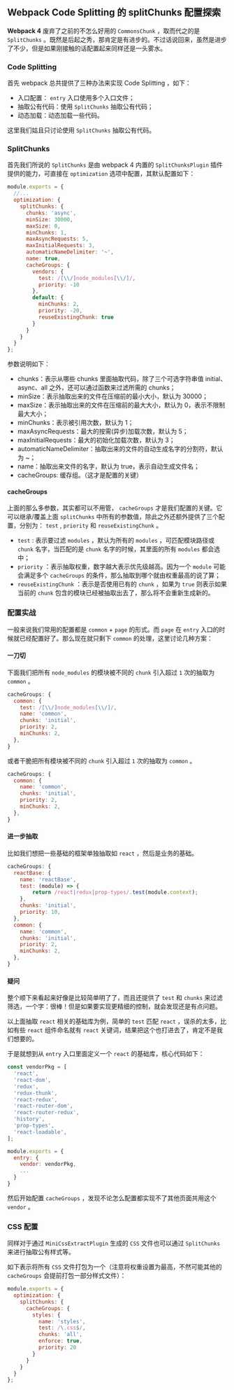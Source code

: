 ## Webpack Code Splitting 的 splitChunks 配置探索

**Webpack 4** 废弃了之前的不怎么好用的 `CommonsChunk` ，取而代之的是 `SplitChunks` 。既然是后起之秀，那肯定是有进步的。不过话说回来，虽然是进步了不少，但是如果刚接触的话配置起来同样还是一头雾水。

### Code Splitting

首先 webpack 总共提供了三种办法来实现 Code Splitting ，如下：

- 入口配置： `entry` 入口使用多个入口文件；
- 抽取公有代码：使用 `SplitChunks` 抽取公有代码；
- 动态加载：动态加载一些代码。

这里我们姑且只讨论使用 `SplitChunks` 抽取公有代码。

### SplitChunks

首先我们所说的 `SplitChunks` 是由 webpack 4 内置的 `SplitChunksPlugin` 插件提供的能力，可直接在 `optimization` 选项中配置，其默认配置如下：

```js
module.exports = {
  //...
  optimization: {
    splitChunks: {
      chunks: 'async',
      minSize: 30000,
      maxSize: 0,
      minChunks: 1,
      maxAsyncRequests: 5,
      maxInitialRequests: 3,
      automaticNameDelimiter: '~',
      name: true,
      cacheGroups: {
        vendors: {
          test: /[\\/]node_modules[\\/]/,
          priority: -10
        },
        default: {
          minChunks: 2,
          priority: -20,
          reuseExistingChunk: true
        }
      }
    }
  }
};
```

参数说明如下：

- chunks：表示从哪些 chunks 里面抽取代码，除了三个可选字符串值 initial、async、all 之外，还可以通过函数来过滤所需的 chunks；
- minSize：表示抽取出来的文件在压缩前的最小大小，默认为 30000；
- maxSize：表示抽取出来的文件在压缩前的最大大小，默认为 0，表示不限制最大大小；
- minChunks：表示被引用次数，默认为 1；
- maxAsyncRequests：最大的按需(异步)加载次数，默认为 5；
- maxInitialRequests：最大的初始化加载次数，默认为 3；
- automaticNameDelimiter：抽取出来的文件的自动生成名字的分割符，默认为 ~；
- name：抽取出来文件的名字，默认为 true，表示自动生成文件名；
- cacheGroups: 缓存组。（这才是配置的关键）

#### cacheGroups

上面的那么多参数，其实都可以不用管， `cacheGroups` 才是我们配置的关键。它可以继承/覆盖上面 `splitChunks` 中所有的参数值，除此之外还额外提供了三个配置，分别为： `test` , `priority` 和 `reuseExistingChunk` 。

- `test` : 表示要过滤 `modules` ，默认为所有的 `modules` ，可匹配模块路径或 `chunk` 名字，当匹配的是 `chunk` 名字的时候，其里面的所有 `modules` 都会选中；
- `priority` ：表示抽取权重，数字越大表示优先级越高。因为一个 `module` 可能会满足多个 `cacheGroups` 的条件，那么抽取到哪个就由权重最高的说了算；
- `reuseExistingChunk` ：表示是否使用已有的 `chunk` ，如果为 `true` 则表示如果当前的 `chunk` 包含的模块已经被抽取出去了，那么将不会重新生成新的。

### 配置实战

一般来说我们常用的配置都是 `common` + `page` 的形式。而 `page` 在 `entry` 入口的时候就已经配置好了。那么现在就只剩下 `common` 的处理，这里讨论几种方案：

#### 一刀切

下面我们把所有 `node_modules` 的模块被不同的 `chunk` 引入超过 `1` 次的抽取为 `common` 。

```js
cacheGroups: {
  common: {
    test: /[\\/]node_modules[\\/]/,
    name: 'common',
    chunks: 'initial',
    priority: 2,
    minChunks: 2,
  },
}
```

或者干脆把所有模块被不同的 `chunk` 引入超过 `1` 次的抽取为 `common` 。

```js
cacheGroups: {
  common: {
    name: 'common',
    chunks: 'initial',
    priority: 2,
    minChunks: 2,
  },
}
```

#### 进一步抽取

比如我们想把一些基础的框架单独抽取如 `react` ，然后是业务的基础。

```js
cacheGroups: {
  reactBase: {
    name: 'reactBase',
    test: (module) => {
        return /react|redux|prop-types/.test(module.context);
    },
    chunks: 'initial',
    priority: 10,
  },
  common: {
    name: 'common',
    chunks: 'initial',
    priority: 2,
    minChunks: 2,
  },
}
```

#### 疑问

整个顺下来看起来好像是比较简单明了了，而且还提供了 `test` 和 `chunks` 来过滤筛选，一个字：很棒！但是如果要实现更精细的控制，就会发现还是有点问题。

以上面抽取 `react` 相关的基础库为例，简单的 `test` 匹配 `react` ，误杀的太多，比如有些 `react` 组件命名就有 `react` 关键词，结果把这个也打进去了，肯定不是我们想要的。

于是就想到从 `entry` 入口里面定义一个 `react` 的基础库，核心代码如下：

```js
const vendorPkg = [
  'react',
  'react-dom',
  'redux',
  'redux-thunk',
  'react-redux',
  'react-router-dom',
  'react-router-redux',
  'history',
  'prop-types',
  'react-loadable',
];

module.exports = {
  entry: {
    vendor: vendorPkg,
    ...
  }
}
```

然后开始配置 `cacheGroups` ，发现不论怎么配置都实现不了其他页面共用这个 `vendor` 。

### CSS 配置

同样对于通过 `MiniCssExtractPlugin` 生成的 `CSS` 文件也可以通过 `SplitChunks` 来进行抽取公有样式等。

如下表示将所有 `CSS` 文件打包为一个（注意将权重设置为最高，不然可能其他的 `cacheGroups` 会提前打包一部分样式文件）：

```js
module.exports = {
  optimization: {
    splitChunks: {
      cacheGroups: {
        styles: {
          name: 'styles',
          test: /\.css$/,
          chunks: 'all',
          enforce: true,
          priority: 20
        }
      }
    }
  }
};
```
